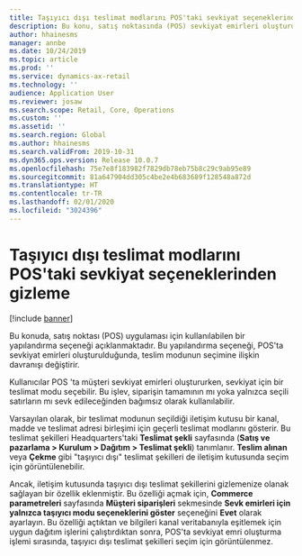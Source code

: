 ```yaml
---
title: Taşıyıcı dışı teslimat modlarını POS'taki sevkiyat seçeneklerinden gizleme
description: Bu konu, satış noktasında (POS) sevkiyat emirleri oluşturulurken, taşıyıcı dışı teslimat modlarının seçim için görüntülenmesini engelleyebilecek bir yapılandırma seçeneği açıklamaktadır.
author: hhainesms
manager: annbe
ms.date: 10/24/2019
ms.topic: article
ms.prod: ''
ms.service: dynamics-ax-retail
ms.technology: ''
audience: Application User
ms.reviewer: josaw
ms.search.scope: Retail, Core, Operations
ms.custom: ''
ms.assetid: ''
ms.search.region: Global
ms.author: hhainesms
ms.search.validFrom: 2019-10-31
ms.dyn365.ops.version: Release 10.0.7
ms.openlocfilehash: 75e7e8f183982f7829db78eb75b8c29c9ab95e89
ms.sourcegitcommit: 81a647904dd305c4be2e4b683689f128548a872d
ms.translationtype: HT
ms.contentlocale: tr-TR
ms.lasthandoff: 02/01/2020
ms.locfileid: "3024396"
---
```

# <a name="hide-non-carrier-delivery-modes-from-the-shipping-options-in-pos"></a>Taşıyıcı dışı teslimat modlarını POS'taki sevkiyat seçeneklerinden gizleme


[!include [banner](includes/banner.md)]

Bu konuda, satış noktası (POS) uygulaması için kullanılabilen bir yapılandırma seçeneği açıklanmaktadır. Bu yapılandırma seçeneği, POS'ta sevkiyat emirleri oluşturulduğunda, teslim modunun seçimine ilişkin davranışı değiştirir.

Kullanıcılar POS 'ta müşteri sevkiyat emirleri oluştururken, sevkiyat için bir teslimat modu seçebilir. Bu işlev, siparişin tamamının mı yoka yalnızca seçili satırların mı sevk edileceğinden bağımsız olarak kullanılabilir.

Varsayılan olarak, bir teslimat modunun seçildiği iletişim kutusu bir kanal, madde ve teslimat adresi birleşimi için geçerli teslimat modlarını gösterir. Bu teslimat şekilleri Headquarters'taki **Teslimat şekli** sayfasında (**Satış ve pazarlama \> Kurulum \> Dağıtım \> Teslimat şekli**) tanımlanır. **Teslim alınan** veya **Çekme** gibi "taşıyıcı dışı" teslimat şekilleri de iletişim kutusunda seçim için görüntülenebilir.

Ancak, iletişim kutusunda taşıyıcı dışı teslimat şekillerini gizlemenize olanak sağlayan bir özellik eklenmiştir. Bu özelliği açmak için, **Commerce parametreleri** sayfasında **Müşteri siparişleri** sekmesinde **Sevk emirleri için yalnızca taşıyıcı modu seçeneklerini göster** seçeneğini **Evet** olarak ayarlayın. Bu özelliği açtıktan ve bilgileri kanal veritabanıyla eşitlemek için uygun dağıtım işlerini çalıştırdıktan sonra, POS'ta sevkiyat emri oluşturma işlemi sırasında, taşıyıcı dışı teslimat şekilleri seçim için görüntülenmez.
